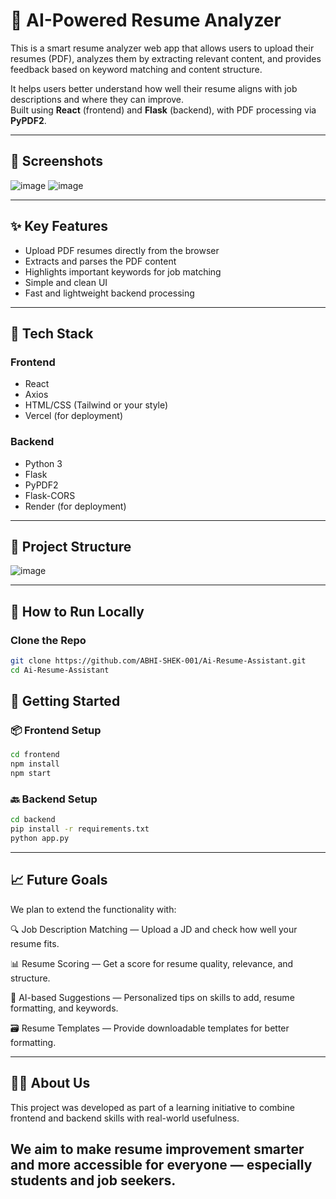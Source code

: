 # 🧠 AI-Powered Resume Analyzer

This is a smart resume analyzer web app that allows users to upload their resumes (PDF), analyzes them by extracting relevant content, and provides feedback based on keyword matching and content structure.

It helps users better understand how well their resume aligns with job descriptions and where they can improve.  
Built using **React** (frontend) and **Flask** (backend), with PDF processing via **PyPDF2**.


---

## 📸 Screenshots

![image](https://github.com/user-attachments/assets/47010a83-0502-4551-8c3b-2f59edf95730)
![image](https://github.com/user-attachments/assets/b50a265b-1301-4542-859d-4600956be8a5)


---

## ✨ Key Features

- Upload PDF resumes directly from the browser
- Extracts and parses the PDF content
- Highlights important keywords for job matching
- Simple and clean UI
- Fast and lightweight backend processing

---

## 🧰 Tech Stack

### Frontend
- React
- Axios
- HTML/CSS (Tailwind or your style)
- Vercel (for deployment)

### Backend
- Python 3
- Flask
- PyPDF2
- Flask-CORS
- Render (for deployment)

---

## 📂 Project Structure
![image](https://github.com/user-attachments/assets/a832509f-7ccd-4544-b970-37c183dd1603)

---

## 🧪 How to Run Locally

### Clone the Repo

```bash
git clone https://github.com/ABHI-SHEK-001/Ai-Resume-Assistant.git
cd Ai-Resume-Assistant

```

## 🚀 Getting Started

### 📦 Frontend Setup

```bash
cd frontend
npm install
npm start
```

### 🔙 Backend Setup

```bash
cd backend
pip install -r requirements.txt
python app.py
```

---
## 📈 Future Goals
We plan to extend the functionality with:

🔍 Job Description Matching — Upload a JD and check how well your resume fits.

📊 Resume Scoring — Get a score for resume quality, relevance, and structure.

🧠 AI-based Suggestions — Personalized tips on skills to add, resume formatting, and keywords.

🗃️ Resume Templates — Provide downloadable templates for better formatting.

---
## 🙋‍♂️ About Us
This project was developed as part of a learning initiative to combine frontend and backend skills with real-world usefulness.

We aim to make resume improvement smarter and more accessible for everyone — especially students and job seekers.
---



